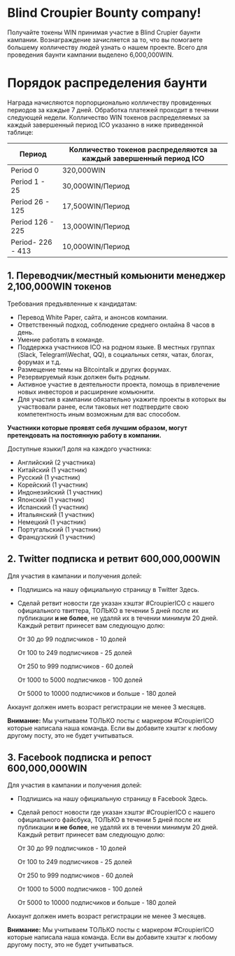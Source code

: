 # Blind Croupier Bounty company!

Получайте токены WIN принимая участие в Blind Crupier баунти кампании. Вознаграждение зачисляется за то, что вы помогаете большему колличеству людей узнать о нашем проекте. Всего для проведения баунти кампании выделено 6,000,000WIN.

# Порядок распределения баунти
Награда начисляются порпорционально колличеству провиденных периодов за каждые 7 дней. Обработка платежей проходит в течении следующей недели. Колличество WIN токенов распределяемых за каждый завершенный период ICO указанно в ниже приведенной таблице: 

| Период  |  Колличество токенов распределяются за каждый завершенный период ICO |
|---|---|
| Period 0  | 320,000WIN |
| Period 1 - 25  | 30,000WIN/Период  | 750 000 
| Period 26 - 125  |  17,500WIN/Период | 1 750 000
| Period 126 - 225 |  13,000WIN/Период | 1 300 000
| Period- 226 - 413  | 10,000WIN/Период | 1 880 000

## 1. Переводчик/местный комьюнити менеджер 2,100,000WIN токенов
Требования предъявленные к кандидатам:

+ Перевод White Paper, сайта, и анонсов компании. 
+ Ответственный подход, соблюдение среднего онлайна 8 часов в день.
+ Умение работать в команде.
+ Поддержка участников ICO на родном языке. В местных группах (Slack, Telegram\Wechat, QQ), в социальных сетях, чатах, блогах, форумах и т.д.
+ Размещение темы на Bitcointalk и других форумах.
+ Резервируемый язык должен быть родным.
+ Активное участие в деятельности проекта, помощь в привлечение новых инвесторов и расширение комьюнити.
+ Для участия в кампании обязательно укажите проекты в которых вы участвовали ранее, если таковых нет подтвердите свою компетентность иным возможным для вас способом.

**Участники которые проявят себя лучшим образом, могут претендовать на постоянную работу в компании.** 

Доступные языки/1 доля на каждого участника:
+ Английский (2 участника)
+ Китайский (1 участник)
+ Русский (1 участник)
+ Корейский (1 участник)
+ Индонезийский (1 участник)
+ Японский (1 участник)
+ Испанский (1 участник)
+ Итальянский (1 участник)
+ Немецкий (1 участник)
+ Португальский (1 участник)
+ Французский (1 участник)


## 2. Twitter подписка и ретвит 600,000,000WIN
Для участия в кампании и получения долей: 
* Подпишись на нашу официальную страницу в Twitter Здесь.
* Сделай ретвит новости где указан хэштэг #CroupierICO с нашего официального твиттера, ТОЛЬКО в течении 5 дней после их публикации **и не более**, не удаляй их в течении минимум 20 дней. Каждый ретвит принесет вам следующую долю:

    От 30 до 99 подписчиков - 10 долей
    
    От 100 to 249 подписчиков - 25 долей
    
    От 250 to 999 подписчиков - 60 долей
    
    От 1000 to 5000 подписчиков - 100 долей
    
    От 5000 to 10000 подписчиков и больше - 180 долей
    
Аккаунт должен иметь возраст регистрации не менее 3 месяцев.
  
**Внимание:** Мы учитываем ТОЛЬКО посты с маркером #CroupierICO которые написала наша команда. Если вы добавите хэштэг к любому другому посту, это не будет учитываться.

## 3. Facebook подписка и репост 600,000,000WIN
Для участия в кампании и получения долей: 
* Подпишись на нашу официальную страницу в Facebook Здесь.
* Сделай репост новости где указан хэштэг #CroupierICO с нашего официального файсбука, ТОЛЬКО в течении 5 дней после их публикации **и не более**, не удаляй их в течении минимум 20 дней. Каждый ретвит принесет вам следующую долю:

    От 30 до 99 подписчиков - 10 долей
    
    От 100 to 249 подписчиков - 25 долей
    
    От 250 to 999 подписчиков - 60 долей
    
    От 1000 to 5000 подписчиков - 100 долей
    
    От 5000 to 10000 подписчиков и больше - 180 долей
    
Аккаунт должен иметь возраст регистрации не менее 3 месяцев.
  
**Внимание:** Мы учитываем ТОЛЬКО посты с маркером #CroupierICO которые написала наша команда. Если вы добавите хэштэг к любому другому посту, это не будет учитываться.

